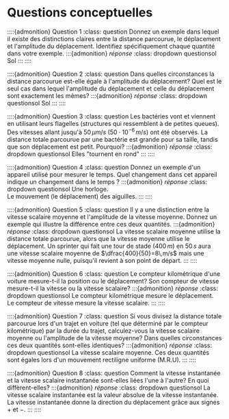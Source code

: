 # Questions conceptuelles
::::{admonition} Question 1
:class: question
Donnez un exemple dans lequel il existe des distinctions claires entre la distance parcourue, le déplacement et l'amplitude du déplacement. Identifiez spécifiquement chaque quantité dans votre exemple.
:::{admonition} *réponse*
:class: dropdown questionsol
Sol
:::
::::

::::{admonition} Question 2
:class: question
Dans quelles circonstances la distance parcourue est-elle égale à l'amplitude du déplacement? Quel est le seul cas dans lequel l'amplitude du déplacement et celle du déplacement sont exactement les mêmes?
:::{admonition} *réponse*
:class: dropdown questionsol
Sol
:::
::::

::::{admonition} Question 3
:class: question
Les bactéries vont et viennent en utilisant leurs flagelles (structures qui ressemblent à de petites queues). Des vitesses allant jusqu'à $50\,\mu m/s$ ($50\cdot 10^{-6}\,m/s$) ont été observés. La distance totale parcourue par une bactérie est grande pour sa taille, tandis que son déplacement est petit. Pourquoi?
:::{admonition} *réponse*
:class: dropdown questionsol
Elles "tournent en rond"
:::
::::

::::{admonition} Question 4
:class: question
Donnez un exemple d'un appareil utilisé pour mesurer le temps. Quel changement dans cet appareil indique un changement dans le temps ?
:::{admonition} *réponse*
:class: dropdown questionsol
Une horloge.\
Le mouvement (le déplacement) des aiguilles.
:::
::::

::::{admonition} Question 5
:class: question
Il y a une distinction entre la vitesse scalaire moyenne et l'amplitude de la vitesse moyenne. Donnez un exemple qui illustre la différence entre ces deux quantités.
:::{admonition} *réponse*
:class: dropdown questionsol
La vitesse scalaire moyenne utilise la distance totale parcourue, alors que la vitesse moyenne utilise le déplacement. Un sprinter qui fait une tour de stade ($400\,m$) en $50\,s$ aura une vitesse scalaire moyenne de $\dfrac{400}{50}=8\,m/s$ mais une vitesse moyenne nulle, puisqu'il revient à son point de départ.
:::
::::

::::{admonition} Question 6
:class: question
Le compteur kilométrique d'une voiture mesure-t-il la position ou le déplacement? Son compteur de vitesse mesure-t-il la vitesse ou la vitesse scalaire?
:::{admonition} *réponse*
:class: dropdown questionsol
Le compteur kilométrique mesure le déplacement.\
Le compteur de vitesse mesure la vitesse scalaire.
:::
::::

::::{admonition} Question 7
:class: question
Si vous divisez la distance totale parcourue lors d'un trajet en voiture (tel que déterminé par le compteur kilométrique) par la durée du trajet, calculez-vous la vitesse scalaire moyenne ou l'amplitude de la vitesse moyenne? Dans quelles circonstances ces deux quantités sont-elles identiques?
:::{admonition} *réponse*
:class: dropdown questionsol
La vitesse scalaire moyenne. Ces deux quantités sont égales lors d'un mouvement rectiligne uniforme (M.R.U).
:::
::::

::::{admonition} Question 8
:class: question
Comment la vitesse instantanée et la vitesse scalaire instantanée sont-elles liées l'une à l'autre? En quoi diffèrent-elles?
:::{admonition} *réponse*
:class: dropdown questionsol
La vitesse scalaire instantanée est la valeur absolue de la vitesse instantanée.\
La vitesse instantanée donne la direction du déplacement grâce aux signes $+$ et $-$.
:::
::::